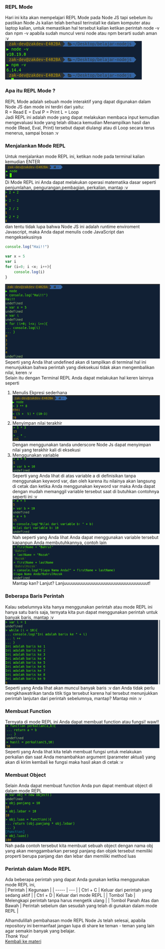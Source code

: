 ### REPL Mode

Hari ini kita akan mempelajari REPL Mode pada Node JS tapi sebelum itu pastikan Node Js kalian telah berhasil terinstall ke dalam komputer atau laptop kalian, untuk memastikan hal tersebut kalian ketikan perintah
node -v dan npm -v apabila sudah muncul versi node atau npm berarti sudah aman :v <br>
![](https://github.com/Bahrul-Rozak/Belajar-Node-JS/blob/main/01_REPL_MODE/image/check.png) <br>

### Apa itu REPL Mode ?
REPL Mode adalah sebuah mode interaktif yang dapat digunakan dalam Node JS dan mode ini terdiri dari yaitu: <br>
R = Read 
E = Eval
P = Print
L = Loop <br>
Jadi REPL ini adalah mode yang dapat melakukan membaca input kemudian mengevaluasi kode yang telah dibaca kemudian Menampilkan hasil dan mode (Read, Eval, Print) tersebut dapat diulangi atau di Loop secara terus menerus, sampai bosan :v 

### Menjalankan Mode REPL
Untuk menjalankan mode REPL ini, ketikan node pada terminal kalian kemudian ENTER <br>
![](https://github.com/Bahrul-Rozak/Belajar-Node-JS/blob/main/01_REPL_MODE/image/image.png) <br>
Di Mode REPL ini Anda dapat melakukan operasi matematika dasar seperti penjumlahan, pengurangan,pembagian, perkalian, mantap :v <br>
![](https://github.com/Bahrul-Rozak/Belajar-Node-JS/blob/main/01_REPL_MODE/image/operasimatematika.png) <br>
dan tentu tidak lupa bahwa Node JS ini adalah runtime enviroment Javascript, maka Anda dapat menulis code JavaScript dan mengeksekusinya <br>
```javascript
console.log("Hai!!")
```
```javascript
var x = 5 
var i
for (i=0; i <x; i++){
    console.log(i)
}
```
![](https://github.com/Bahrul-Rozak/Belajar-Node-JS/blob/main/01_REPL_MODE/image/codejs.png) <br>
Seperti yang Anda lihat undefined akan di tampilkan di terminal hal ini menunjukkan bahwa perintah yang dieksekusi tidak akan mengembalikan nilai, keren :v 
<br>
Selain itu dengan Terminal REPL Anda dapat melakukan hal keren lainnya seperti <br>
1. Menulis Ekpresi sederhana <br>
![](https://github.com/Bahrul-Rozak/Belajar-Node-JS/blob/main/01_REPL_MODE/image/ekpresi.png) <br>
2. Menyimpan nilai terakhir <br>
![](https://github.com/Bahrul-Rozak/Belajar-Node-JS/blob/main/01_REPL_MODE/image/menyimpan.png) <br>
Dengan menggunakan tanda underscore Node Js dapat menyimpan nilai yang terakhir kali di eksekusi 
3. Menggunakan variable <br>
![](https://github.com/Bahrul-Rozak/Belajar-Node-JS/blob/main/01_REPL_MODE/image/anonymousvar.png) <br>
Seperti yang Anda lihat di atas variable a di definisikan tanpa menggunakan keyword var, dan oleh karena itu nilainya akan langsung di cetak dan ketika Anda menggunakan keyword var maka Anda dapat dengan mudah memanggil variable tersebut saat di butuhkan contohnya seperti ini :v <br>
![](https://github.com/Bahrul-Rozak/Belajar-Node-JS/blob/main/01_REPL_MODE/image/variable.png) <br>
Nah seperti yang Anda lihat Anda dapat menggunakan variable tersebut kapanpun Anda membutuhkannya, contoh lain <br>
![](https://github.com/Bahrul-Rozak/Belajar-Node-JS/blob/main/01_REPL_MODE/image/var.png) <br>
Mantap kan? Lanjut? Lanjuuuuuuuuuuuuuuuuuuuuuuuuuuuuuuuuut! <br>

### Beberapa Baris Perintah 
Kalau sebelumnya kita hanya menggunakan perintah atau mode REPL ini hanya satu baris saja, ternyata kita pun dapat menggunakan perintah untuk banyak baris, mantap :v <br>
![](https://github.com/Bahrul-Rozak/Belajar-Node-JS/blob/main/01_REPL_MODE/image/multirow.png) <br>
Seperti yang Anda lihat akan muncul banyak baris :v dan Anda tidak perlu mengkhawatrikan tanda titik tiga tersebut karena hal tersebut menunjukkan perintah lanjutan dari perintah sebelumnya, mantap? Mantap min :v 

### Membuat Function
Ternyata di mode REPL ini Anda dapat membuat function atau fungsi! waw!! <br>
![](https://github.com/Bahrul-Rozak/Belajar-Node-JS/blob/main/01_REPL_MODE/image/function.png) <br>
Seperti yang Anda lihat kita telah membuat fungsi untuk melakukan perkalian dan saat Anda menambahkan argument (parameter aktual) yang akan di kirim kembali ke fungsi maka hasil akan di cetak :v 

### Membuat Object
Selain Anda dapat membuat function Anda pun dapat membuat object di dalam mode REPL <br>
![](https://github.com/Bahrul-Rozak/Belajar-Node-JS/blob/main/01_REPL_MODE/image/object.png) <br>
Nah pada contoh tersebut kita membuat sebuah object dengan nama obj yang akan menggambarkan persegi panjang dan objek tersebut memiliki properti berupa panjang dan dan lebar dan memiliki method luas 

### Perintah dalam Mode REPL
Ada beberapa perintah yang dapat Anda gunakan ketika menggunakan mode REPL ini, <br>
| Perintah  | Kegunaan |
| -----  | --- |
| Ctrl + C     | Keluar dari perintah yang sedang aktif                                                    |
| Ctrl + D     | Keluar dari mode REPL                                                                     |
| Tombol Tab     | Melengkapi perintah tanpa harus mengetik ulang                                          |
| Tombol Panah Atas dan Bawah     | Perintah sebelum dan sesudah yang telah di gunakan dalam mode REPL     |

Alhamdulillah pembahasan mode REPL Node Js telah selesai, apabila repository ini bermanfaat jangan lupa di share ke teman - teman yang lain agar semakin banyak yang belajar. <br>
_Thank You!_
<br>
[Kembali ke materi](https://github.com/Bahrul-Rozak/Belajar-Node-JS)

